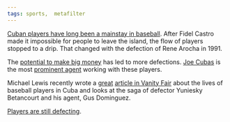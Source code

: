 ```yaml
---
tags: sports,  metafilter
---
```


[Cuban players have long been a mainstay in baseball](http://www.pbs.org/stealinghome/history/index.html). After Fidel Castro made it impossible for people to leave the island, the flow of players stopped to a drip. That changed with the defection of Rene Arocha in 1991.

The [potential to make big money](http://www.nytimes.com/1999/04/25/sports/what-price-glory-a-special-report-cuban-players-defect-but-often-with-a-cost.html?pagewanted=all) has led to more defections. [Joe Cubas](http://www.nytimes.com/1996/08/15/sports/joe-cubas-helps-cuban-ballplayers-defect.html?pagewanted=all) is the most [prominent agent](http://www.time.com/time/magazine/article/0,9171,984244,00.html) working with these players.  

Michael Lewis recently wrote a [great](http://www.vanityfair.com/politics/features/2008/07/cuban_baseball200807) [article in Vanity Fair](http://www.vanityfair.com/politics/features/2008/07/cuban_baseball200807) about the lives of baseball players in Cuba and looks at the saga of defector Yuniesky Betancourt and his agent, Gus Dominguez.  

[Players are still defecting](http://sports.espn.go.com/mlb/news/story?id=3826150).